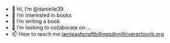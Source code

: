 - 👋 Hi, I’m @danielle39
- 👀 I’m interested in books
- 🌱 I’m writing a book
- 💞️ I’m looking to collaborate on ...
- 📫 How to reach me jamieashcroftbillings@millriverschools.org
